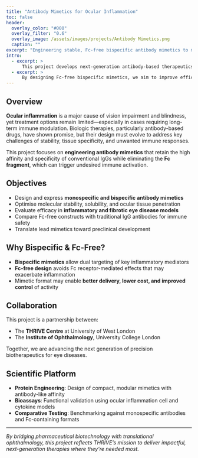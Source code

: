 ```yaml
---
title: "Antibody Mimetics for Ocular Inflammation"
toc: false
header:
  overlay_color: "#000"
  overlay_filter: "0.6"
  overlay_image: /assets/images/projects/Antibody Mimetics.png
  caption: ""
excerpt: "Engineering stable, Fc-free bispecific antibody mimetics to modulate inflammatory pathways in the eye."
intro: 
  - excerpt: >
      This project develops next-generation antibody-based therapeutics to treat ocular inflammation and fibrosis.
  - excerpt: >
      By designing Fc-free bispecific mimetics, we aim to improve efficacy and reduce unwanted immune activation in eye disease.
---
```


## Overview

**Ocular inflammation** is a major cause of vision impairment and blindness, yet treatment options remain limited—especially in cases requiring long-term immune modulation. Biologic therapies, particularly antibody-based drugs, have shown promise, but their design must evolve to address key challenges of stability, tissue specificity, and unwanted immune responses.

This project focuses on **engineering antibody mimetics** that retain the high affinity and specificity of conventional IgGs while eliminating the **Fc fragment**, which can trigger undesired immune activation.

## Objectives

- Design and express **monospecific and bispecific antibody mimetics**  
- Optimise molecular stability, solubility, and ocular tissue penetration  
- Evaluate efficacy in **inflammatory and fibrotic eye disease models**  
- Compare Fc-free constructs with traditional IgG antibodies for immune safety  
- Translate lead mimetics toward preclinical development  

## Why Bispecific & Fc-Free?

- **Bispecific mimetics** allow dual targeting of key inflammatory mediators  
- **Fc-free design** avoids Fc receptor-mediated effects that may exacerbate inflammation  
- Mimetic format may enable **better delivery, lower cost, and improved control** of activity  

## Collaboration

This project is a partnership between:

- The **THRIVE Centre** at University of West London  
- The **Institute of Ophthalmology**, University College London  

Together, we are advancing the next generation of precision biotherapeutics for eye diseases.

## Scientific Platform

- **Protein Engineering**: Design of compact, modular mimetics with antibody-like affinity  
- **Bioassays**: Functional validation using ocular inflammation cell and cytokine models  
- **Comparative Testing**: Benchmarking against monospecific antibodies and Fc-containing formats  

---

*By bridging pharmaceutical biotechnology with translational ophthalmology, this project reflects THRIVE’s mission to deliver impactful, next-generation therapies where they’re needed most.*